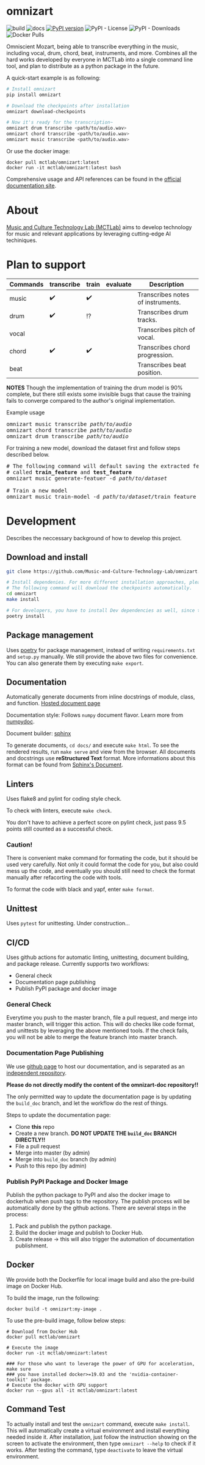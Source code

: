 # omnizart

![build](https://github.com/Music-and-Culture-Technology-Lab/omnizart/workflows/general-check/badge.svg)
![docs](https://github.com/Music-and-Culture-Technology-Lab/omnizart/workflows/docs/badge.svg?branch=build_doc)
[![PyPI version](https://badge.fury.io/py/omnizart.svg)](https://badge.fury.io/py/omnizart)
![PyPI - License](https://img.shields.io/pypi/l/omnizart)
![PyPI - Downloads](https://img.shields.io/pypi/dm/omnizart)
![Docker Pulls](https://img.shields.io/docker/pulls/mctlab/omnizart)

Omniscient Mozart, being able to transcribe everything in the music, including vocal, drum, chord, beat, instruments, and more.
Combines all the hard works developed by everyone in MCTLab into a single command line tool, and plan to distribute as a python package in the future.

A quick-start example is as following:
``` bash
# Install omnizart
pip install omnizart

# Download the checkpoints after installation
omnizart download-checkpoints

# Now it's ready for the transcription~
omnizart drum transcribe <path/to/audio.wav>
omnizart chord transcribe <path/to/audio.wav>
omnizart music transcribe <path/to/audio.wav>
```

Or use the docker image:
```
docker pull mctlab/omnizart:latest
docker run -it mctlab/omnizart:latest bash
```

Comprehensive usage and API references can be found in the [official documentation site](https://music-and-culture-technology-lab.github.io/omnizart-doc/).

# About
[Music and Culture Technology Lab (MCTLab)](https://sites.google.com/view/mctl/home) aims to develop technology for music and relevant applications by leveraging cutting-edge AI techiniques.

# Plan to support
| Commands | transcribe         | train              | evaluate | Description                       |
|----------|--------------------|--------------------|----------|-----------------------------------|
| music    | :heavy_check_mark: | :heavy_check_mark: |          | Transcribes notes of instruments. |
| drum     | :heavy_check_mark: | :interrobang:      |          | Transcribes drum tracks.          |
| vocal    |                    |                    |          | Transcribes pitch of vocal.       |
| chord    | :heavy_check_mark: | :heavy_check_mark: |          | Transcribes chord progression.    |
| beat     |                    |                    |          | Transcribes beat position.        |

**NOTES** Though the implementation of training the drum model is 90% complete, but there still exists some
invisible bugs that cause the training fails to converge compared to the author's original implementation.

Example usage
<pre>
omnizart music transcribe <i>path/to/audio</i>
omnizart chord transcribe <i>path/to/audio</i>
omnizart drum transcribe <i>path/to/audio</i>
</pre>

For training a new model, download the dataset first and follow steps described below.
<pre>
# The following command will default saving the extracted feature under the same folder,
# called <b>train_feature</b> and <b>test_feature</b>
omnizart music generate-featuer -d <i>path/to/dataset</i>

# Train a new model
omnizart music train-model -d <i>path/to/dataset</i>/train_feature --model-name My-Model
</pre>


# Development
Describes the neccessary background of how to develop this project.

## Download and install
``` bash
git clone https://github.com/Music-and-Culture-Technology-Lab/omnizart.git

# Install dependenies. For more different installation approaches, please refer to the official documentation page.
# The following command will download the checkpoints automatically.
cd omnizart
make install

# For developers, you have to install Dev dependencies as well, since they will not be installed by default.
poetry install
```

## Package management
Uses [poetry](https://python-poetry.org/) for package management, instead of writing `requirements.txt` and `setup.py` manually.
We still provide the above two files for convenience. You can also generate them by executing ``make export``.

## Documentation
Automatically generate documents from inline docstrings of module, class, and function. 
[Hosted document page](http://140.109.21.96:8000/build/html/index.html)

Documentation style: Follows `numpy` document flavor. Learn more from [numpydoc](https://numpydoc.readthedocs.io/en/latest/format.html).

Document builder: [sphinx](https://www.sphinx-doc.org/en/master/)

To generate documents, `cd docs/` and execute `make html`. To see the rendered results, run `make serve` and view from the browser.
All documents and docstrings use **reStructured Text** format. More informations about this format can be found from 
[Sphinx's Document](https://www.sphinx-doc.org/en/master/usage/restructuredtext/basics.html).

## Linters
Uses flake8 and pylint for coding style check.

To check with linters, execute `make check`.

You don't have to achieve a perfect score on pylint check, just pass 9.5 points still counted as a successful check.

### Caution!
There is convenient make command for formating the code, but it should be used very carefully.
Not only it could format the code for you, but also could mess up the code, and eventually you should still need
to check the format manually after refacorting the code with tools. 

To format the code with black and yapf, enter `make format`.

## Unittest
Uses `pytest` for unittesting. Under construction...

## CI/CD
Uses github actions for automatic linting, unittesting, document building, and package release.
Currently supports two workflows:
* General check
* Documentation page publishing
* Publish PyPI package and docker image

### General Check
Everytime you push to the master branch, file a pull request, and merge into master branch, will trigger
this action. This will do checks like code format, and unittests by leveraging the above mentioned
tools. If the check fails, you will not be able to merge the feature branch into master branch.

### Documentation Page Publishing
We use [github page](https://pages.github.com/) to host our documentation, and is separated as an [independent
repository](https://github.com/Music-and-Culture-Technology-Lab/omnizart-doc). 

**Please do not directly modify the content of the omnizart-doc repository!!**

The only permitted way to update the documentation page is by updating the `build_doc` branch, and
let the workflow do the rest of things.

Steps to update the documentation page:
* Clone **this** repo
* Create a new branch. **DO NOT UPDATE THE `build_doc` BRANCH DIRECTLY!!**
* File a pull request
* Merge into master (by admin)
* Merge into `build_doc` branch (by admin)
* Push to this repo (by admin)

### Publish PyPI Package and Docker Image
Publish the python package to PyPI and also the docker image to dockerhub when push tags to the repository.
The publish process will be automatically done by the github actions. There are several steps in the process:

1. Pack and publish the python package.
2. Build the docker image and publish to Docker Hub.
3. Create release -> this will also trigger the automation of documentation publishment.


## Docker
We provide both the Dockerfile for local image build and also the pre-build image on Docker Hub.

To build the image, run the following:
```
docker build -t omnizart:my-image .
```

To use the pre-build image, follow below steps:
```
# Download from Docker Hub
docker pull mctlab/omnizart

# Execute the image
docker run -it mctlab/omnizart:latest

### For those who want to leverage the power of GPU for acceleration, make sure
### you have installed docker>=19.03 and the 'nvidia-container-toolkit' package.
# Execute the docker with GPU support
docker run --gpus all -it mctlab/omnizart:latest
```


## Command Test
To actually install and test the `omnizart` command, execute `make install`. This will automatically create a virtual environment and install everything needed inside it. After installation, just follow the instruction showing on the screen to activate the environment, then type `omnizart --help` to check if it works. After testing the command, type `deactivate` to leave the virtual environment. 
